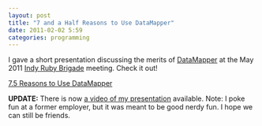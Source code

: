 ```yaml
---
layout: post
title: "7 and a Half Reasons to Use DataMapper"
date: 2011-02-02 5:59
categories: programming
---
```


I gave a short presentation discussing the merits of
[DataMapper]("http://datamapper.org/") at the May 2011 [Indy
Ruby Brigade]("http://indyrb.org") meeting. Check it out!

[7.5 Reasons to Use DataMapper]("http://mileszs.com/files/7.5-reasons-datamapper.html")

**UPDATE:** There is now [a video of my presentation]("http://podcast.404dev.com/episodes/033_Miles_Sterrett-Datamapper.m4v") available. Note: I poke fun at a former employer, but it was meant to be good nerdy fun. I hope we can still be friends.
